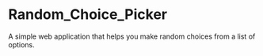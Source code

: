 # Random_Choice_Picker
A simple web application that helps you make random choices from a list of options.

